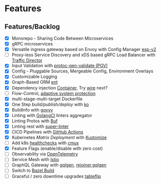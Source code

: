 # Features

## Features/Backlog

- [x] Monorepo - Sharing Code Between Microservices
- [x] gRPC microservices 
- [x] Versatile ingress gateway based on Envoy with Config Manager [esp-v2](https://github.com/GoogleCloudPlatform/esp-v2)
- [ ] Proxy-less Service Discovery and xDS based gRPC Load Balancer with [Traffic Director](https://cloud.google.com/blog/products/networking/traffic-director-supports-proxyless-grpc)
- [x] Input Validation with [protoc-gen-validate (PGV)](https://github.com/envoyproxy/protoc-gen-validate)
- [x] Config - Pluggable Sources, Mergeable Config, Environment Overlays 
- [x] Customizable Logging
- [x] Graph-Based ORM [ent](https://entgo.io/)
- [x] Dependency injection [Container](https://github.com/sarulabs/di), Try [wire](https://itnext.io/mastering-wire-f1226717bbac) next?
- [ ] Flow-Control, [adaptive system protection](https://github.com/alibaba/sentinel-golang/wiki)
- [x] multi-stage-multi-target Dockerfile
- [x] One Step _build/publish/deploy_ with [ko](https://github.com/google/ko)
- [x] BuildInfo with [govvv](https://github.com/ahmetb/govvv)
- [x] Linting with [GolangCI](https://github.com/golangci/golangci-lint) linters aggregator
- [x] Linting Protos with [Buf](https://buf.build/docs/introduction)
- [x] Linting rest with [super-linter](https://github.com/github/super-linter/blob/master/docs/disabling-linters.md)
- [x] CICD Pipelines with [GitHub Actions](https://github.com/features/actions)
- [x] Kubernetes _Matrix Deployment_ with [Kustomize](https://kustomize.io/)
- [ ] Add k8s [healthchecks](https://github.com/heptiolabs/healthcheck) with [cmux](https://medium.com/@drgarcia1986/listen-grpc-and-http-requests-on-the-same-port-263c40cb45ff)
- [x] Feature Flags (enable/disable with zero cost)
- [ ] Observability via [OpenTelemetry](https://github.com/open-telemetry/opentelemetry-go)
- [ ] Service Mesh with [Istio](https://istio.io/)
- [ ] GraphQL Gateway with [gqlgen](https://gqlgen.com/), [rejoiner](https://github.com/google/rejoiner),[gqlgen](https://github.com/Shpota/skmz)
- [ ] Switch to [Bazel Build](https://bazel.build/)
- [ ] Graceful / zero downtime upgrades [tableflip](https://github.com/cloudflare/tableflip)
